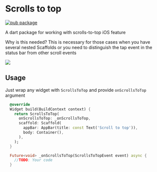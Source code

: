# Scrolls to top

[![pub package](https://img.shields.io/pub/v/scrolls_to_top.svg)](https://pub.dev/packages/scrolls_to_top)

A dart package for working with scrolls-to-top iOS feature

Why is this needed? 
This is necessary for those cases when you have several nested Scaffolds or you need to distinguish the tap event in the status bar from other scroll events

<img src="https://github.com/optimist-dev/scrolls_to_top/blob/main/arts/example.gif?raw=true">

## Usage

Just wrap any widget with `ScrollsToTop` and provide `onScrollsToTop` argument

```dart
  @override
  Widget build(BuildContext context) {
    return ScrollsToTop(
      onScrollsToTop: _onScrollsToTop,
      scaffold: Scaffold(
        appBar: AppBar(title: const Text('Scroll to top')),
        body: Container(),
      ),
    );
  }

  Future<void> _onScrollsToTop(ScrollsToTopEvent event) async {
    //TODO: Your code
  }
```